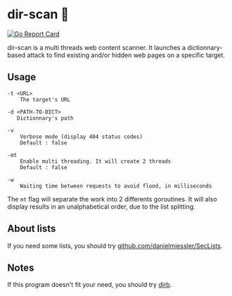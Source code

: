 # dir-scan :open_file_folder:
[![Go Report Card](https://goreportcard.com/badge/github.com/eze-kiel/dir-scan)](https://goreportcard.com/report/github.com/eze-kiel/dir-scan)

dir-scan is a multi threads web content scanner. It launches a dictionnary-based attack to find existing and/or hidden web pages on a specific target.

## Usage
```
-t <URL>
    The target's URL

-d <PATH-TO-DICT>
   Dictionnary's path

-v
    Verbose mode (display 404 status codes)
    Default : false

-mt
    Enable multi threading. It will create 2 threads
    Default : false

-w
    Waiting time between requests to avoid flood, in milliseconds
```

The `mt` flag will separate the work into 2 differents goroutines. It will also display results in an unalphabetical order, due to the list splitting.

## About lists
If you need some lists, you should try [github.com/danielmiessler/SecLists](github.com/danielmiessler/SecLists).

## Notes
If this program doesn't fit your need, you should try [dirb](https://tools.kali.org/web-applications/dirb).